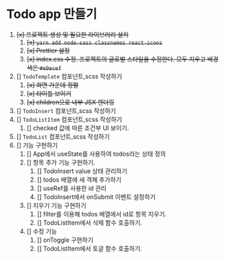 # Todo app 만들기

1. ~~[x] 프로젝트 생성 및 필요한 라이브러리 설치~~
   1. ~~[x] `yarn add node-sass classnames react-icons`~~
   2. ~~[x] Prettier 설정~~
   3. ~~[x] index.css 수정. 프로젝트의 글로벌 스타일을 수정한다. 모두 지우고 배경색은 `#e9ecef`~~
2. [] `TodoTemplate` 컴포넌트,scss 작성하기
   1. ~~[x] 화면 가운데 정렬~~
   2. ~~[x] 타이틀 보이기~~
   3. ~~[x] children으로 내부 JSX 렌더링~~
3. [] `TodoInsert` 컴포넌트,scss 작성하기
4. [] `TodoListItem` 컴포넌트,scss 작성하기
   1. [] checked 값에 따른 조건부 UI 보이기.
5. [] `TodoList` 컴포넌트,scss 작성하기
6. [] 기능 구현하기
   1. [] App에서 useState를 사용하여 todos라는 상태 정의
   2. [] 항목 추가 기능 구현하기.
      1. [] TodoInsert value 상태 관리하기
      2. [] todos 배열에 새 객체 추가하기
      3. [] useRef를 사용한 id 관리
      4. [] TodoInsert에서 onSubmit 이벤트 설정하기
   3. [] 지우기 기능 구현하기
      1. [] filter를 이용해 todos 배열에서 id로 항목 지우기.
      2. [] TodoListItem에서 삭제 함수 호출하기.
   4. [] 수정 기능
      1. [] onToggle 구현하기
      2. [] TodoListItem에서 토글 함수 호출하기.
